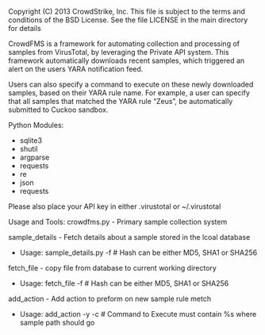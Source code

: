 Copyright (C) 2013 CrowdStrike, Inc.
This file is subject to the terms and conditions of the BSD License.
See the file LICENSE in the main directory for details


CrowdFMS is a framework for automating collection and processing of samples from
VirusTotal, by leveraging the Private API system.   This framework automatically 
downloads recent samples, which triggered an alert on the users YARA notification feed. 

Users can also specify a command to execute on these newly downloaded samples, 
based on their YARA rule name.  For example, a user can specify that all samples 
that matched the YARA rule “Zeus”, be automatically submitted to Cuckoo sandbox.


Python Modules:
 - sqlite3
 - shutil
 - argparse
 - requests
 - re
 - json
 - requests

Please also place your API key in either .virustotal or ~/.virustotal

Usage and Tools:
 crowdfms.py - Primary sample collection system

 sample_details - Fetch details about a sample stored in the lcoal database 
  + Usage: sample_details.py -f <HASH>       # Hash can be either MD5, SHA1 or SHA256

 fetch_file - copy file from database to current working directory
  + Usage: fetch_file -f <HASH>   # Hash can be either MD5, SHA1 or SHA256 

 add_action - Add action to preform on new sample rule metch
  + Usage: add_action -y <Yara Rule Name> -c <Command to Execute>   # Command to Execute must contain %s where sample path should go
 
 